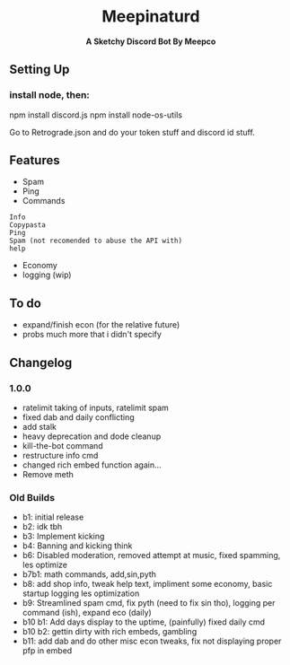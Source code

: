 <h1 align="center">Meepinaturd</h1>
<p align="center">
 <strong>A Sketchy Discord Bot By Meepco </strong></div>
</p>

## Setting Up
### install node, then: 
npm install discord.js
npm install node-os-utils

Go to Retrograde.json and do your token stuff and discord id stuff.


## Features

- Spam
- Ping
- Commands
``` 
Info
Copypasta
Ping
Spam (not recomended to abuse the API with)
help
```
<!-- - Moderation -->
- Economy
- logging (wip)


 
## To do

- expand/finish econ (for the relative future)
- probs much more that i didn't specify


## Changelog

### 1.0.0
 - ratelimit taking of inputs, ratelimit spam
 - fixed dab and daily conflicting
 - add stalk
 - heavy deprecation and dode cleanup
 - kill-the-bot command
 - restructure info cmd
 - changed rich embed function again...
 - Remove meth 




### Old Builds
- b1: initial release
- b2: idk tbh
- b3: Implement kicking
- b4: Banning and kicking  think
- b6: Disabled moderation, removed attempt at music, fixed spamming, les optimize
- b7b1: math commands, add,sin,pyth
- b8: add shop info, tweak help text, impliment some economy, basic startup logging les optimization 
- b9: Streamlined spam cmd, fix pyth (need to fix sin tho), logging per command (ish), expand eco (daily)
- b10 b1: Add days display to the uptime, (painfully) fixed daily cmd
- b10 b2: gettin dirty with rich embeds, gambling
- b11: add dab and do other misc econ tweaks, fix not displaying proper pfp in embed
